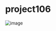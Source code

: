 # project106
![image](https://github.com/corbinMoorman/project106/assets/86425381/900143fe-087d-44a2-9ae7-51fd1b6fee52)
